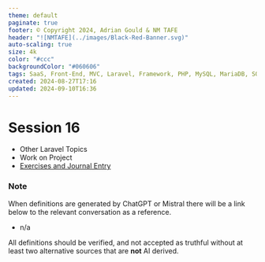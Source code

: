 ```yaml
---
theme: default
paginate: true
footer: © Copyright 2024, Adrian Gould & NM TAFE
header: "![NMTAFE](../images/Black-Red-Banner.svg)"
auto-scaling: true
size: 4k
color: "#ccc"
backgroundColor: "#060606"
tags: SaaS, Front-End, MVC, Laravel, Framework, PHP, MySQL, MariaDB, SQLite, Testing, Unit Testing, Feature Testing, PEST
created: 2024-08-27T17:16
updated: 2024-09-10T16:36
---
```


# Session 16

- Other Laravel Topics
- Work on Project
- [Exercises and Journal Entry](./session-16/Session-16-Exercises-and-Journal-Entry.md)
### Note

When definitions are generated by ChatGPT or Mistral there will be a link below to the relevant conversation as a reference.

- n/a

All definitions should be verified, and not accepted as truthful without at least two alternative sources that are **not** AI derived.

